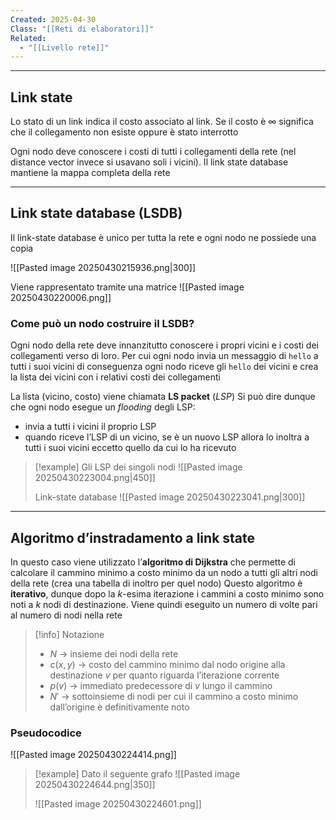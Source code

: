 ```yaml
---
Created: 2025-04-30
Class: "[[Reti di elaboratori]]"
Related:
  - "[[Livello rete]]"
---
```

---
## Link state
Lo stato di un link indica il costo associato al link. Se il costo è $\infty$ significa che il collegamento non esiste oppure è stato interrotto

Ogni nodo deve conoscere i costi di tutti i collegamenti della rete (nel distance vector invece si usavano soli i vicini). Il link state database mantiene la mappa completa della rete

---
## Link state database (LSDB)
Il link-state database è unico per tutta la rete e ogni nodo ne possiede una copia

![[Pasted image 20250430215936.png|300]]

Viene rappresentato tramite una matrice
![[Pasted image 20250430220006.png]]

### Come può un nodo costruire il LSDB?
Ogni nodo della rete deve innanzitutto conoscere i propri vicini e i costi dei collegamenti verso di loro. Per cui ogni nodo invia un messaggio di `hello` a tutti i suoi vicini di conseguenza ogni nodo riceve gli `hello` dei vicini e crea la lista dei vicini con i relativi costi dei collegamenti

La lista (vicino, costo) viene chiamata **LS packet** (*LSP*)
Si può dire dunque che ogni nodo esegue un *flooding* degli LSP:
- invia a tutti i vicini il proprio LSP
- quando riceve l’LSP di un vicino, se è un nuovo LSP allora lo inoltra a tutti i suoi vicini eccetto quello da cui lo ha ricevuto

>[!example]
>Gli LSP dei singoli nodi
>![[Pasted image 20250430223004.png|450]]
>
>Link-state database
>![[Pasted image 20250430223041.png|300]]

---
## Algoritmo d’instradamento a link state
In questo caso viene utilizzato l’**algoritmo di Dijkstra** che permette di calcolare il cammino minimo a costo minimo da un nodo a tutti gli altri nodi della rete (crea una tabella di inoltro per quel nodo)
Questo algoritmo è **iterativo**, dunque dopo la $k$-esima iterazione i cammini a costo minimo sono noti a $k$ nodi di destinazione. Viene quindi eseguito un numero di volte pari al numero di nodi nella rete

>[!info] Notazione
>- $N$ → insieme dei nodi della rete
>- $c(x,y)$ → costo del cammino minimo dal nodo origine alla destinazione $v$ per quanto riguarda l’iterazione corrente
>- $p(v)$ → immediato predecessore di $v$ lungo il cammino
>- $N'$ → sottoinsieme di nodi per cui il cammino a costo minimo dall’origine è definitivamente noto

### Pseudocodice
![[Pasted image 20250430224414.png]]

>[!example]
>Dato il seguente grafo
>![[Pasted image 20250430224644.png|350]]
>
>![[Pasted image 20250430224601.png]]


